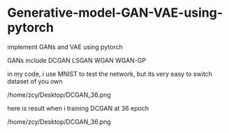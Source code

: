# Generative-model-GAN-VAE-using-pytorch

implement GANs and VAE using pytorch

GANs include DCGAN LSGAN WGAN WGAN-GP

in my code, i use MNIST to test the network, but its very easy to switch dataset of you own

/home/zcy/Desktop/DCGAN_36.png

here is result when i training DCGAN at 36 epoch

/home/zcy/Desktop/DCGAN_36.png
